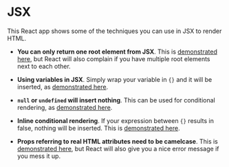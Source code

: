 # JSX

This React app shows some of the techniques you can use in JSX to render HTML.

* **You can only return one root element from JSX**. This is [demonstrated here](src/App.js#L15), but React will also complain if you have multiple root elements next to each other.

* **Using variables in JSX**. Simply wrap your variable in `{}` and it will be inserted, as [demonstrated here](src/App.js#L16).

* **`null` or `undefined` will insert nothing**. This can be used for conditional rendering, as [demonstrated here](src/App.js#L8-L12).

* **Inline conditional rendering**. If your expression between `{}` results in false, nothing will be inserted. This is [demonstrated here](src/App.js#L18-L20).

* **Props referring to real HTML attributes need to be camelcase**. This is [demonstrated here](src/App.js#L15), but React will also give you a nice error message if you mess it up.
